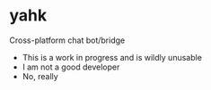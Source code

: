 # yahk
Cross-platform chat bot/bridge

* This is a work in progress and is wildly unusable
* I am not a good developer
* No, really
